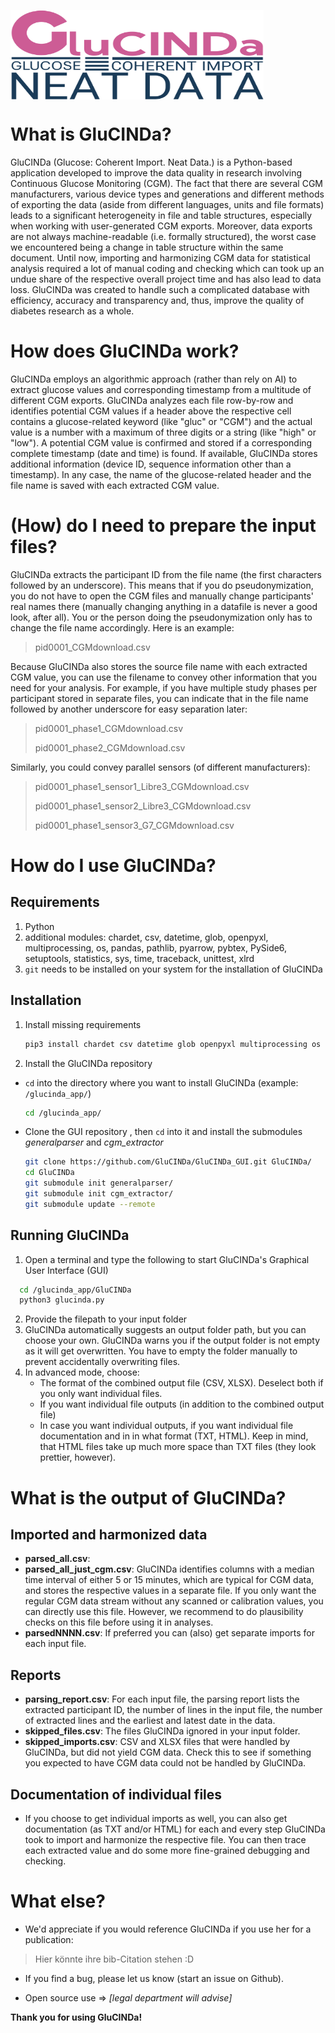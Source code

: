 
<a href="url"><img src="https://github.com/GluCINDa/.github/blob/main/GluCINDa_logo_Schriftzug_V3.png" align="center" height="143" width="405" ></a>



# What is GluCINDa?
GluCINDa (Glucose: Coherent Import. Neat Data.) is a Python-based application developed to improve the data quality in research involving Continuous Glucose Monitoring (CGM). The fact that there are several CGM manufacturers, various device types and generations and different methods of exporting the data (aside from different languages, units and file formats) leads to a significant heterogeneity in file and table structures, especially when working with user-generated CGM exports. Moreover, data exports are not always machine-readable (i.e. formally structured), the worst case we encountered being a change in table structure within the same document. Until now, importing and harmonizing CGM data for statistical analysis required a lot of manual coding and checking which can took up an undue share of the respective overall project time and has also lead to data loss. GluCINDa was created to handle such a complicated database with efficiency, accuracy and transparency and, thus, improve the quality of diabetes research as a whole. 

# How does GluCINDa work?
GluCINDa employs an algorithmic approach (rather than rely on AI) to extract glucose values and corresponding timestamp from a multitude of different CGM exports. GluCINDa analyzes each file row-by-row and identifies potential CGM values if a header above the respective cell contains a glucose-related keyword (like "gluc" or "CGM") and the actual value is a number with a maximum of three digits or a string (like "high" or "low"). A potential CGM value is confirmed and stored if a corresponding complete timestamp (date and time) is found. If available, GluCINDa stores additional information (device ID, sequence information other than a timestamp). In any case, the name of the glucose-related header and the file name is saved with each extracted CGM value.

# (How) do I need to prepare the input files?
GluCINDa extracts the participant ID from the file name (the first characters followed by an underscore). This means that if you do pseudonymization, you do not have to open the CGM files and manually change participants' real names there (manually changing anything in a datafile is never a good look, after all). You or the person doing the pseudonymization only has to change the file name accordingly. Here is an example: 

> pid0001_CGMdownload.csv

Because GluCINDa also stores the source file name with each extracted CGM value, you can use the filename to convey other information that you need for your analysis. For example, if you have multiple study phases per participant stored in separate files, you can indicate that in the file name followed by another underscore for easy separation later:

> pid0001_phase1_CGMdownload.csv
> 
> pid0001_phase2_CGMdownload.csv

Similarly, you could convey parallel sensors (of different manufacturers):

> pid0001_phase1_sensor1_Libre3_CGMdownload.csv
> 
> pid0001_phase1_sensor2_Libre3_CGMdownload.csv
> 
> pid0001_phase1_sensor3_G7_CGMdownload.csv


# How do I use GluCINDa?
## Requirements
1. Python
2. additional modules: chardet, csv, datetime, glob, openpyxl, multiprocessing, os, pandas, pathlib, pyarrow, pybtex, PySide6, setuptools, statistics, sys, time, traceback, unittest, xlrd
3. `git` needs to be installed on your system for the installation of GluCINDa


## Installation
1.  Install missing requirements
    ```bash
    pip3 install chardet csv datetime glob openpyxl multiprocessing os pandas pathlib pyarrow pybtex PySide6 setuptools statistics sys time traceback unittest xlrd
    ```

2.  Install the GluCINDa repository
   *   `cd` into the directory where you want to install GluCINDa (example: `/glucinda_app/`)
        ```bash
        cd /glucinda_app/
        ```
        
   *   Clone the GUI repository , then `cd` into it and install the submodules *generalparser* and *cgm_extractor*
        ```bash
        git clone https://github.com/GluCINDa/GluCINDa_GUI.git GluCINDa/
        cd GluCINDa
        git submodule init generalparser/
        git submodule init cgm_extractor/
        git submodule update --remote
        ```


## Running GluCINDa
1. Open a terminal and type the following to start GluCINDa's Graphical User Interface (GUI)

  ```bash
    cd /glucinda_app/GluCINDa
    python3 glucinda.py
  ```

2. Provide the filepath to your input folder
3. GluCINDa automatically suggests an output folder path, but you can choose your own. GluCINDa warns you if the output folder is not empty as it will get overwritten. You have to empty the folder manually to prevent accidentally overwriting files.
4. In advanced mode, choose:
   * The format of the combined output file (CSV, XLSX). Deselect both if you only want individual files.
   * If you want individual file outputs (in addition to the combined output file)
   * In case you want individual outputs, if you want individual file documentation and in in what format (TXT, HTML). Keep in mind, that HTML files take up much more space than TXT files (they look prettier, however).


# What is the output of GluCINDa?

## Imported and harmonized data
- **parsed_all.csv**: 
- **parsed_all_just_cgm.csv**: GluCINDa identifies columns with a median time interval of either 5 or 15 minutes, which are typical for CGM data, and stores the respective values in a separate file. If you only want the regular CGM data stream without any scanned or calibration values, you can directly use this file. However, we recommend to do plausibility checks on this file before using it in analyses.
- **parsedNNNN.csv**: If preferred you can (also) get separate imports for each input file. 

## Reports
- **parsing_report.csv**: For each input file, the parsing report lists the extracted participant ID, the number of lines in the input file, the number of extracted lines and the earliest and latest date in the data.
- **skipped_files.csv**: The files GluCINDa ignored in your input folder. 
- **skipped_imports.csv**: CSV and XLSX files that were handled by GluCINDa, but did not yield CGM data. Check this to see if something you expected to have CGM data could not be handled by GluCINDa.

## Documentation of individual files
- If you choose to get individual imports as well, you can also get documentation (as TXT and/or HTML) for each and every step GluCINDa took to import and harmonize the respective file. You can then trace each extracted value and do some more fine-grained debugging and checking. 


# What else?
- We'd appreciate if you would reference GluCINDa if you use her for a publication: 
> Hier könnte ihre bib-Citation stehen :D

- If you find a bug, please let us know (start an issue on Github).

- Open source use => *[legal department will advise]*


**Thank you for using GluCINDa!**
